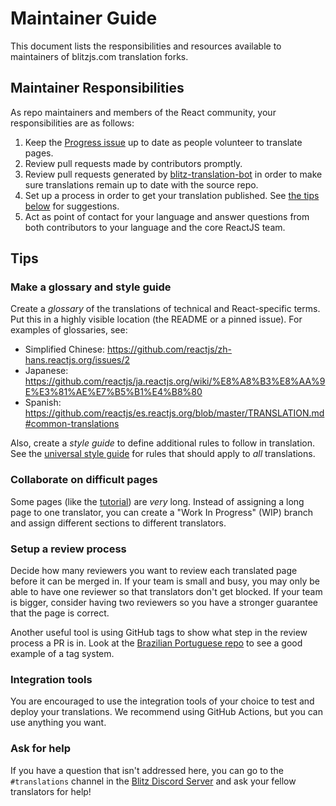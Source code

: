 # Maintainer Guide

This document lists the responsibilities and resources available to maintainers of blitzjs.com translation forks.

## Maintainer Responsibilities

As repo maintainers and members of the React community, your responsibilities are as follows:

1. Keep the [Progress issue](/docs/PROGRESS.template.md) up to date as people volunteer to translate pages.
2. Review pull requests made by contributors promptly.
3. Review pull requests generated by [blitz-translation-bot](https://github.com/blitz-translation-bot) in order to make sure translations remain up to date with the source repo.
4. Set up a process in order to get your translation published. See [the tips below](#tips) for suggestions.
5. Act as point of contact for your language and answer questions from both contributors to your language and the core ReactJS team. 

## Tips

### Make a glossary and style guide

Create a *glossary* of the translations of technical and React-specific terms. Put this in a highly visible location (the README or a pinned issue). For examples of glossaries, see:

* Simplified Chinese: https://github.com/reactjs/zh-hans.reactjs.org/issues/2
* Japanese: https://github.com/reactjs/ja.reactjs.org/wiki/%E8%A8%B3%E8%AA%9E%E3%81%AE%E7%B5%B1%E4%B8%80
* Spanish: https://github.com/reactjs/es.reactjs.org/blob/master/TRANSLATION.md#common-translations

Also, create a *style guide* to define additional rules to follow in translation. See the [universal style guide](/docs/style-guide.md) for rules that should apply to *all* translations.

### Collaborate on difficult pages

Some pages (like the [tutorial](https://blitzjs.com/docs/tutorial)) are *very* long. Instead of assigning a long page to one translator, you can create a "Work In Progress" (WIP) branch and assign different sections to different translators.

### Setup a review process

Decide how many reviewers you want to review each translated page before it can be merged in. If your team is small and busy, you may only be able to have one reviewer so that translators don't get blocked. If your team is bigger, consider having two reviewers so you have a stronger guarantee that the page is correct.

Another useful tool is using GitHub tags to show what step in the review process a PR is in. Look at the [Brazilian Portuguese repo](https://github.com/reactjs/pt-BR.reactjs.org/pulls) to see a good example of a tag system.

### Integration tools

You are encouraged to use the integration tools of your choice to test and deploy your translations. We recommend using GitHub Actions, but you can use anything you want.

### Ask for help

If you have a question that isn't addressed here, you can go to the `#translations` channel in the [Blitz Discord Server](https://discord.blitzjs.com) and ask your fellow translators for help!
